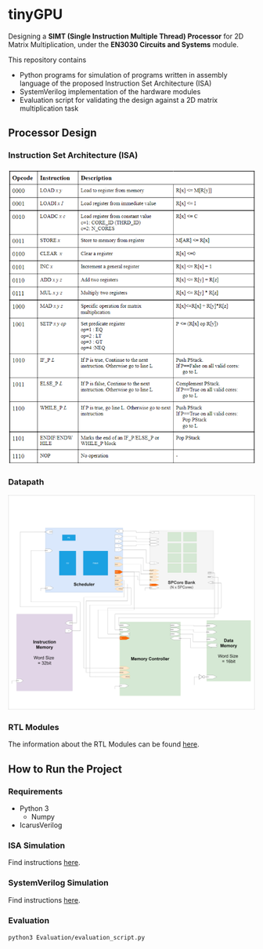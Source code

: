 # tinyGPU

Designing a **SIMT (Single Instruction Multiple Thread) Processor** for 2D Matrix Multiplication, under the **EN3030 Circuits and Systems** module.

This repository contains
* Python programs for simulation of programs written in assembly language of the proposed Instruction Set Architecture (ISA)
* SystemVerilog implementation of the hardware modules
* Evaluation script for validating the design against a 2D matrix multiplication task


## Processor Design

### Instruction Set Architecture (ISA)
![ISA](docs/images/ISA.png "ISA")


### Datapath

![datapath](docs/images/datapath.png "datapath")

### RTL Modules

The information about the RTL Modules can be found [here](./Verilog/_Info.md).


## How to Run the Project

### Requirements

* Python 3
    * Numpy
* IcarusVerilog

### ISA Simulation

Find instructions [here](./Simulator/_INSTRUCTIONS.md).

### SystemVerilog Simulation
Find instructions [here](./Verilog/_INSTRUCTIONS.md).

### Evaluation

    python3 Evaluation/evaluation_script.py